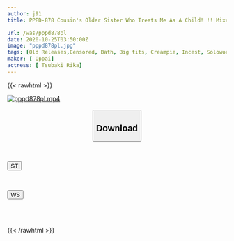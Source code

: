 ```yaml
---
author: j91
title: PPPD-878 Cousin's Older Sister Who Treats Me As A Child! !! Mixed Bathing Suddenly With Unprotected Boobs Fully Open! !! The Virgin Ji ○ Port Is Washed With Fucking And Sprinkled Many Times! !! Tsubaki Rika

url: /was/pppd878pl
date: 2020-10-25T03:50:00Z
image: "pppd878pl.jpg"
tags: [Old Releases,Censored, Bath, Big tits, Creampie, Incest, Solowork, Titty fuck]
maker: [ Oppai]
actress: [ Tsubaki Rika]
---
```



{{< rawhtml >}}

<div class="video" data-videoid="w4AdOXGPMAcjMY">
    <a href="javascript:;">
        <img src="/was/pppd878pl/pppd878pl.jpg" width="WIDTH" height="HEIGHT" alt="pppd878pl.mp4" loading="lazy">
    </a>
</div>

<script type="text/javascript" src="https://j91.asia/asset/on-demand-st.js"></script>

<br>
  <link rel="stylesheet" href="https://j91.asia/asset/bs5.css">
  
  <center>
  <button class="btn btn-primary" type="button" data-bs-toggle="collapse" data-bs-target=".multi-collapse" aria-expanded="false" aria-controls="multiCollapseExample1 multiCollapseExample2"><h2>Download</h2></button></center>
</p>
<div class="row">
  <div class="col">
    <div class="collapse multi-collapse" id="multiCollapseExample1">
      <div class="card card-body">
	      	      <br>
<div class="buttons">  
<p><a href="https://streamtape.to/v/w4AdOXGPMAcjMY" target="_blank"><button class="btn-hover color-3"><i class="fa fa-download"></i> ST</button></a></p></div>
    </div>
  </div>
</div>
  <div class="col">
    <div class="collapse multi-collapse" id="multiCollapseExample2">
      <div class="card card-body">
	      <br>
<div class="buttons">
<p><a href="https://wolfstream.tv/zmvpsnmc2zgj" target="_blank"><button class="btn-hover color-8"><i class="fa fa-download"></i> WS</button></a></p></div>
<br><br>
      </div>
    </div>
  </div>
</div>

{{< /rawhtml >}}